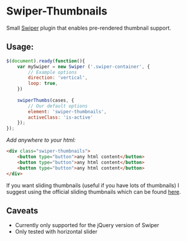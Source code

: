 # Swiper-Thumbnails
Small [Swiper](http://idangero.us/swiper/#.V49zbZOrhBc) plugin that enables pre-rendered thumbnail support.

## Usage:
```javascript
$(document).ready(function(){
    var mySwiper = new Swiper ('.swiper-container', {
        // Example options
        direction: 'vertical',
        loop: true,
    })
  
    swiperThumbs(cases, {
        // Our default options
        element: 'swiper-thumbnails',
        activeClass: 'is-active'
    });
});
```

*Add anywhere to your html:*
```html
<div class="swiper-thumbnails">
    <button type="button">any html content</button>
    <button type="button">any html content</button>
    <button type="button">any html content</button>
</div>
```

If you want sliding thumbnails (useful if you have lots of thumbnails) I suggest using the official sliding thumbnails which can be found [here](http://idangero.us/swiper/demos/23-thumbs-gallery.html).

## Caveats
* Currently only supported for the jQuery version of Swiper
* Only tested with horizontal slider